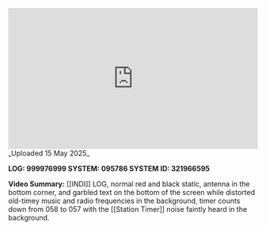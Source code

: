
<iframe 
  src="https://drive.google.com/file/d/1InWa_o3Zqp_ZU-Un34RZ6K5JRDqiIDlZ/preview"  
  style="width:100%; aspect-ratio:16/9; border:0;"
  allowfullscreen>
</iframe>
_Uploaded 15 May 2025_

**LOG: 999976999
SYSTEM: 095786
SYSTEM ID: 321966595**

**Video Summary:** [[INDI]] LOG, normal red and black static, antenna in the bottom corner, and garbled text on the bottom of the screen while distorted old-timey music and radio frequencies in the background, timer counts down from 058 to 057 with the [[Station Timer]] noise faintly heard in the background.